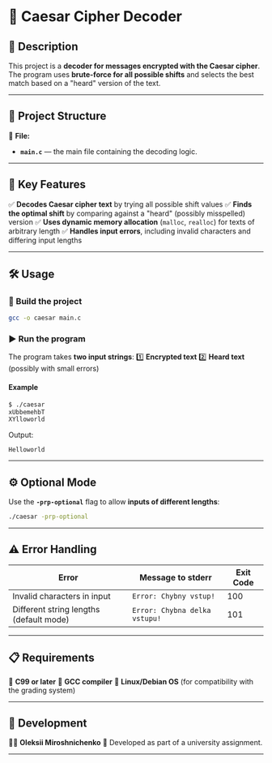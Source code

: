 
# 🔐 Caesar Cipher Decoder

## 📌 Description

This project is a **decoder for messages encrypted with the Caesar cipher**.
The program uses **brute-force for all possible shifts** and selects the best match based on a "heard" version of the text.

---

## 📂 Project Structure

📁 **File:**

* **`main.c`** — the main file containing the decoding logic.

---

## 🎯 Key Features

✅ **Decodes Caesar cipher text** by trying all possible shift values
✅ **Finds the optimal shift** by comparing against a "heard" (possibly misspelled) version
✅ **Uses dynamic memory allocation** (`malloc`, `realloc`) for texts of arbitrary length
✅ **Handles input errors**, including invalid characters and differing input lengths

---

## 🛠 Usage

### **🔧 Build the project**

```sh
gcc -o caesar main.c
```

### **▶️ Run the program**

The program takes **two input strings**:
1️⃣ **Encrypted text**
2️⃣ **Heard text** (possibly with small errors)

#### **Example**

```sh
$ ./caesar
xUbbemehbT
XYlloworld
```

Output:

```
Helloworld
```

---

## ⚙️ Optional Mode

Use the **`-prp-optional`** flag to allow **inputs of different lengths**:

```sh
./caesar -prp-optional
```

---

## ⚠️ Error Handling

| Error                                   | Message to stderr             | Exit Code |
| --------------------------------------- | ----------------------------- | --------- |
| Invalid characters in input             | `Error: Chybny vstup!`        | 100       |
| Different string lengths (default mode) | `Error: Chybna delka vstupu!` | 101       |

---

## 📋 Requirements

📌 **C99 or later**
📌 **GCC compiler**
📌 **Linux/Debian OS** (for compatibility with the grading system)

---

## 🚀 Development

👨‍💻 **Oleksii Miroshnichenko**
📅 Developed as part of a university assignment.

---

